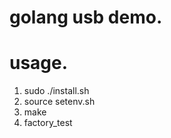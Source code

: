 # golang usb demo.

# usage.

1. sudo ./install.sh
2. source setenv.sh
3. make
4. factory_test















